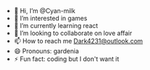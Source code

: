 - 👋 Hi, I’m @Cyan-milk
- 👀 I’m interested in games
- 🌱 I’m currently learning react
- 💞️ I’m looking to collaborate on love affair
- 📫 How to reach me Dark4231@outlook.com
- 😄 Pronouns: gardenia
- ⚡ Fun fact: coding but I don't want it 

<!---
Cyan-milk/Cyan-milk is a ✨ special ✨ repository because its `README.md` (this file) appears on your GitHub profile.
You can click the Preview link to take a look at your changes.
--->
